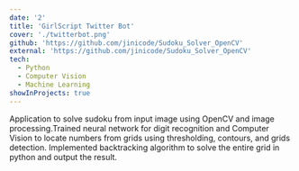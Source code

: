 ```yaml
---
date: '2'
title: 'GirlScript Twitter Bot'
cover: './twitterbot.png'
github: 'https://github.com/jinicode/Sudoku_Solver_OpenCV'
external: 'https://github.com/jinicode/Sudoku_Solver_OpenCV'
tech:
  - Python
  - Computer Vision
  - Machine Learning
showInProjects: true
---
```


Application to solve sudoku from input image using OpenCV and image processing.Trained neural network for digit recognition and Computer Vision to locate numbers from grids using thresholding, contours, and grids detection. Implemented backtracking algorithm to solve the entire grid in python and output the result.
